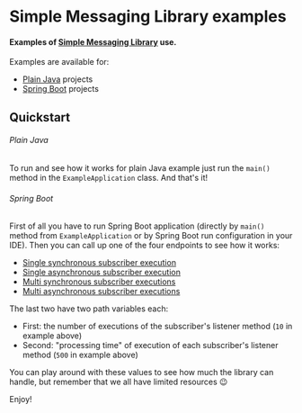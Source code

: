# Simple Messaging Library examples 

#### Examples of [Simple Messaging Library](https://github.com/DigitFaber/simple-messaging-library) use.

Examples are available for:
   * [Plain Java](https://github.com/DigitFaber/simple-messaging-library-examples/tree/master/simple-messaging-library-example) projects  
   * [Spring Boot](https://github.com/DigitFaber/simple-messaging-library-examples/tree/master/simple-messaging-library-spring-example) projects

## Quickstart
###### Plain Java
To run and see how it works for plain Java example just run the `main()` method in the `ExampleApplication` class. And that's it!

###### Spring Boot
First of all you have to run Spring Boot application (directly by `main()` method from `ExampleApplication` or by Spring Boot run configuration in your IDE).
Then you can call up one of the four endpoints to see how it works:
   * [Single synchronous subscriber execution](http://localhost:8080/synchronous/) 
   * [Single asynchronous subscriber execution](http://localhost:8080/asynchronous/) 
   * [Multi synchronous subscriber executions](http://localhost:8080/synchronous/10/500) 
   * [Multi asynchronous subscriber executions](http://localhost:8080/asynchronous/10/500) 
   
The last two have two path variables each:
   * First: the number of executions of the subscriber's listener method (`10` in example above)
   * Second: "processing time" of execution of each subscriber's listener method (`500` in example above) 
   
You can play around with these values to see how much the library can handle, but remember that we all have limited resources :wink:

Enjoy!